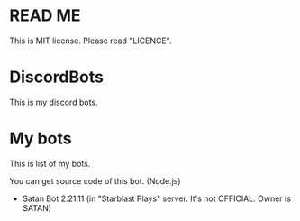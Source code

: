 # READ ME
This is MIT license. Please read "LICENCE".

# DiscordBots
This is my discord bots.

# My bots
This is list of my bots.

You can get source code of this bot. (Node.js)
- Satan Bot 2.21.11 (in "Starblast Plays" server. It's not OFFICIAL. Owner is SATAN)
